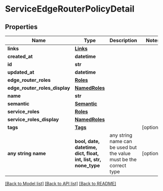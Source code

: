 # ServiceEdgeRouterPolicyDetail


## Properties
Name | Type | Description | Notes
------------ | ------------- | ------------- | -------------
**links** | [**Links**](Links.md) |  | 
**created_at** | **datetime** |  | 
**id** | **str** |  | 
**updated_at** | **datetime** |  | 
**edge_router_roles** | [**Roles**](Roles.md) |  | 
**edge_router_roles_display** | [**NamedRoles**](NamedRoles.md) |  | 
**name** | **str** |  | 
**semantic** | [**Semantic**](Semantic.md) |  | 
**service_roles** | [**Roles**](Roles.md) |  | 
**service_roles_display** | [**NamedRoles**](NamedRoles.md) |  | 
**tags** | [**Tags**](Tags.md) |  | [optional] 
**any string name** | **bool, date, datetime, dict, float, int, list, str, none_type** | any string name can be used but the value must be the correct type | [optional]

[[Back to Model list]](../README.md#documentation-for-models) [[Back to API list]](../README.md#documentation-for-api-endpoints) [[Back to README]](../README.md)


